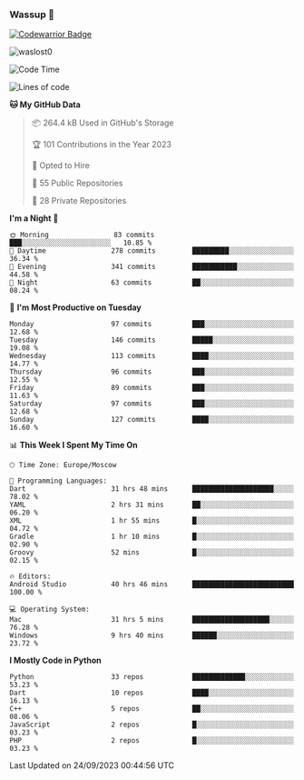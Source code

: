 ### Wassup 👋

[![Codewarrior Badge](https://www.codewars.com/users/waslost/badges/small)](https://www.codewars.com/users/waslost)

<p align="left"> <img src="https://komarev.com/ghpvc/?username=waslost0" alt="waslost0" /></p>

<!--START_SECTION:waka-->
![Code Time](http://img.shields.io/badge/Code%20Time-3%2C109%20hrs%2055%20mins-blue)

![Lines of code](https://img.shields.io/badge/From%20Hello%20World%20I%27ve%20Written-1.4%20million%20lines%20of%20code-blue)

**🐱 My GitHub Data** 

> 📦 264.4 kB Used in GitHub's Storage 
 > 
> 🏆 101 Contributions in the Year 2023
 > 
> 💼 Opted to Hire
 > 
> 📜 55 Public Repositories 
 > 
> 🔑 28 Private Repositories 
 > 
**I'm a Night 🦉** 

```text
🌞 Morning                83 commits          ███░░░░░░░░░░░░░░░░░░░░░░   10.85 % 
🌆 Daytime                278 commits         █████████░░░░░░░░░░░░░░░░   36.34 % 
🌃 Evening                341 commits         ███████████░░░░░░░░░░░░░░   44.58 % 
🌙 Night                  63 commits          ██░░░░░░░░░░░░░░░░░░░░░░░   08.24 % 
```
📅 **I'm Most Productive on Tuesday** 

```text
Monday                   97 commits          ███░░░░░░░░░░░░░░░░░░░░░░   12.68 % 
Tuesday                  146 commits         █████░░░░░░░░░░░░░░░░░░░░   19.08 % 
Wednesday                113 commits         ████░░░░░░░░░░░░░░░░░░░░░   14.77 % 
Thursday                 96 commits          ███░░░░░░░░░░░░░░░░░░░░░░   12.55 % 
Friday                   89 commits          ███░░░░░░░░░░░░░░░░░░░░░░   11.63 % 
Saturday                 97 commits          ███░░░░░░░░░░░░░░░░░░░░░░   12.68 % 
Sunday                   127 commits         ████░░░░░░░░░░░░░░░░░░░░░   16.60 % 
```


📊 **This Week I Spent My Time On** 

```text
🕑︎ Time Zone: Europe/Moscow

💬 Programming Languages: 
Dart                     31 hrs 48 mins      ████████████████████░░░░░   78.02 % 
YAML                     2 hrs 31 mins       ██░░░░░░░░░░░░░░░░░░░░░░░   06.20 % 
XML                      1 hr 55 mins        █░░░░░░░░░░░░░░░░░░░░░░░░   04.72 % 
Gradle                   1 hr 10 mins        █░░░░░░░░░░░░░░░░░░░░░░░░   02.90 % 
Groovy                   52 mins             █░░░░░░░░░░░░░░░░░░░░░░░░   02.15 % 

🔥 Editors: 
Android Studio           40 hrs 46 mins      █████████████████████████   100.00 % 

💻 Operating System: 
Mac                      31 hrs 5 mins       ███████████████████░░░░░░   76.28 % 
Windows                  9 hrs 40 mins       ██████░░░░░░░░░░░░░░░░░░░   23.72 % 
```

**I Mostly Code in Python** 

```text
Python                   33 repos            █████████████░░░░░░░░░░░░   53.23 % 
Dart                     10 repos            ████░░░░░░░░░░░░░░░░░░░░░   16.13 % 
C++                      5 repos             ██░░░░░░░░░░░░░░░░░░░░░░░   08.06 % 
JavaScript               2 repos             █░░░░░░░░░░░░░░░░░░░░░░░░   03.23 % 
PHP                      2 repos             █░░░░░░░░░░░░░░░░░░░░░░░░   03.23 % 
```




 Last Updated on 24/09/2023 00:44:56 UTC
<!--END_SECTION:waka-->

